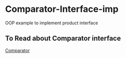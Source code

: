 # Comparator-Interface-imp
OOP example to implement product interface

## To Read about Comparator interface
[Comparator](https://docs.oracle.com/javase/8/docs/api/java/util/Comparator.html)

